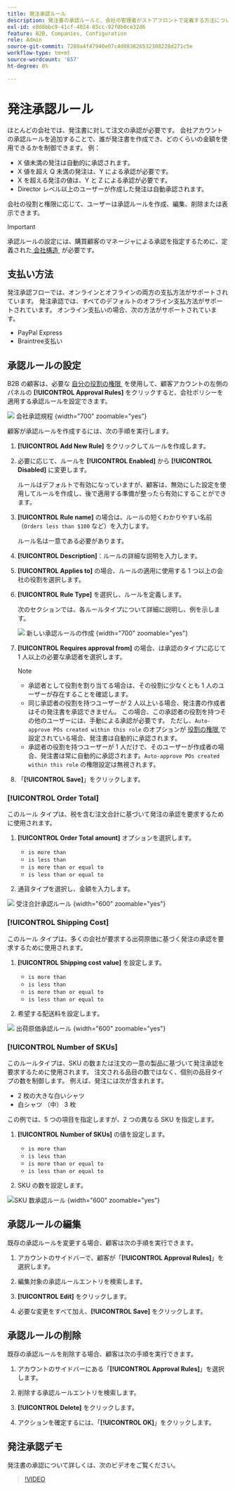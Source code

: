 ```yaml
---
title: 発注承認ルール
description: 発注書の承認ルールと、会社の管理者がストアフロントで定義する方法について説明します。
exl-id: e8d8bbc9-41cf-4024-85cc-92f0b0ce32d6
feature: B2B, Companies, Configuration
role: Admin
source-git-commit: 7288a4f47940e07c4d083826532308228d271c5e
workflow-type: tm+mt
source-wordcount: '657'
ht-degree: 0%

---
```


# 発注承認ルール

ほとんどの会社では、発注書に対して注文の承認が必要です。 会社アカウントの承認ルールを追加することで、誰が発注書を作成でき、どのくらいの金額を使用できるかを制御できます。 例：

* X 値未満の発注は自動的に承認されます。
* X 値を超え Q 未満の発注は、Y による承認が必要です。
* X を超える発注の値は、Y と Z による承認が必要です。
* Director レベル以上のユーザーが作成した発注は自動承認されます。

会社の役割と権限に応じて、ユーザーは承認ルールを作成、編集、削除または表示できます。

>[!IMPORTANT]
>
>承認ルールの設定には、購買顧客のマネージャによる承認を指定するために、定義された [&#x200B; 会社構造 &#x200B;](account-company-structure.md) が必要です。

## 支払い方法

発注承認フローでは、オンラインとオフラインの両方の支払方法がサポートされています。 発注承認では、すべてのデフォルトのオフライン支払方法がサポートされています。 オンライン支払いの場合、次の方法がサポートされています。

* PayPal Express
* Braintree支払い


## 承認ルールの設定

B2B の顧客は、必要な [&#x200B; 自分の役割の権限 &#x200B;](account-company-roles-permissions.md) を使用して、顧客アカウントの左側のパネルの **[!UICONTROL Approval Rules]** をクリックすると、会社ポリシーを適用する承認ルールを設定できます。

![&#x200B; 会社承認規程 &#x200B;](./assets/approval-rules.png){width="700" zoomable="yes"}

顧客が承認ルールを作成するには、次の手順を実行します。

1. **[!UICONTROL Add New Rule]** をクリックしてルールを作成します。

1. 必要に応じて、ルールを **[!UICONTROL Enabled]** から **[!UICONTROL Disabled]** に変更します。

   ルールはデフォルトで有効になっていますが、顧客は、無効にした設定を使用してルールを作成し、後で適用する準備が整ったら有効にすることができます。

1. **[!UICONTROL Rule name]** の場合は、ルールの短くわかりやすい名前（`Orders less than $100` など）を入力します。

   ルール名は一意である必要があります。

1. **[!UICONTROL Description]**：ルールの詳細な説明を入力します。

1. **[!UICONTROL Applies to]** の場合、ルールの適用に使用する 1 つ以上の会社の役割を選択します。

1. **[!UICONTROL Rule Type]** を選択し、ルールを定義します。

   次のセクションでは、各ルールタイプについて詳細に説明し、例を示します。

   ![&#x200B; 新しい承認ルールの作成 &#x200B;](./assets/approval-rules-create.png){width="700" zoomable="yes"}

1. **[!UICONTROL Requires approval from]** の場合、は承認のタイプに応じて 1 人以上の必要な承認者を選択します。

   >[!NOTE]
   >
   >* 承認者として役割を割り当てる場合は、その役割に少なくとも 1 人のユーザーが存在することを確認します。
   >* 同じ承認者の役割を持つユーザーが 2 人以上いる場合、発注書の作成者はその発注書を承認できません。 この場合、この承認者の役割を持つその他のユーザーには、手動による承認が必要です。 ただし、`Auto-approve POs created within this role` のオプションが [&#x200B; 役割の権限 &#x200B;](account-company-roles-permissions.md) で設定されている場合、発注書は自動的に承認されます。
   >* 承認者の役割を持つユーザーが 1 人だけで、そのユーザーが作成者の場合、発注書は常に自動的に承認されます。`Auto-approve POs created within this role` の権限設定は無視されます。

1. 「**[!UICONTROL Save]**」をクリックします。

### [!UICONTROL Order Total]

このルール タイプは、税を含む注文合計に基づいて発注の承認を要求するために使用されます。

1. **[!UICONTROL Order Total amount]** オプションを選択します。

   * `is more than`
   * `is less than`
   * `is more than or equal to`
   * `is less than or equal to`

1. 通貨タイプを選択し、金額を入力します。

![&#x200B; 受注合計承認ルール &#x200B;](./assets/approval-rules-order-total.png){width="600" zoomable="yes"}

### [!UICONTROL Shipping Cost]

このルール タイプは、多くの会社が要求する出荷原価に基づく発注の承認を要求するために使用されます。

1. **[!UICONTROL Shipping cost value]** を設定します。

   * `is more than`
   * `is less than`
   * `is more than or equal to`
   * `is less than or equal to`

1. 希望する配送料を設定します。

![&#x200B; 出荷原価承認ルール &#x200B;](./assets/approval-rules-shipping-cost.png){width="600" zoomable="yes"}

### [!UICONTROL Number of SKUs]

このルールタイプは、SKU の数または注文の一意の製品に基づいて発注承認を要求するために使用されます。 注文される品目の数ではなく、個別の品目タイプの数を制御します。 例えば、発注には次が含まれます。

* 2 枚の大きな白いシャツ
* 白シャツ （中） 3 枚

この例では、5 つの項目を指定しますが、2 つの異なる SKU を指定します。

1. **[!UICONTROL Number of SKUs]** の値を設定します。

   * `is more than`
   * `is less than`
   * `is more than or equal to`
   * `is less than or equal to`

1. SKU の数を設定します。

![SKU 数承認ルール &#x200B;](./assets/approval-rules-number-skus.png){width="600" zoomable="yes"}

## 承認ルールの編集

既存の承認ルールを変更する場合、顧客は次の手順を実行できます。

1. アカウントのサイドバーで、顧客が「**[!UICONTROL Approval Rules]**」を選択します。

1. 編集対象の承認ルールエントリを検索します。

1. **[!UICONTROL Edit]** をクリックします。

1. 必要な変更をすべて加え、**[!UICONTROL Save]** をクリックします。

## 承認ルールの削除

既存の承認ルールを削除する場合、顧客は次の手順を実行できます。

1. アカウントのサイドバーにある「**[!UICONTROL Approval Rules]**」を選択します。

1. 削除する承認ルールエントリを検索します。

1. **[!UICONTROL Delete]** をクリックします。

1. アクションを確定するには、「**[!UICONTROL OK]**」をクリックします。

## 発注承認デモ

発注書の承認について詳しくは、次のビデオをご覧ください。

>[!VIDEO](https://video.tv.adobe.com/v/3410767?quality=12&learn=on&captions=jpn)
